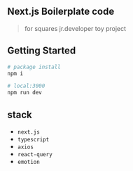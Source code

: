 ## Next.js Boilerplate code

> for squares jr.developer toy project

## Getting Started

```bash
# package install
npm i

# local:3000
npm run dev
```

## stack

- `next.js`
- `typescript`
- `axios`
- `react-query`
- `emotion`